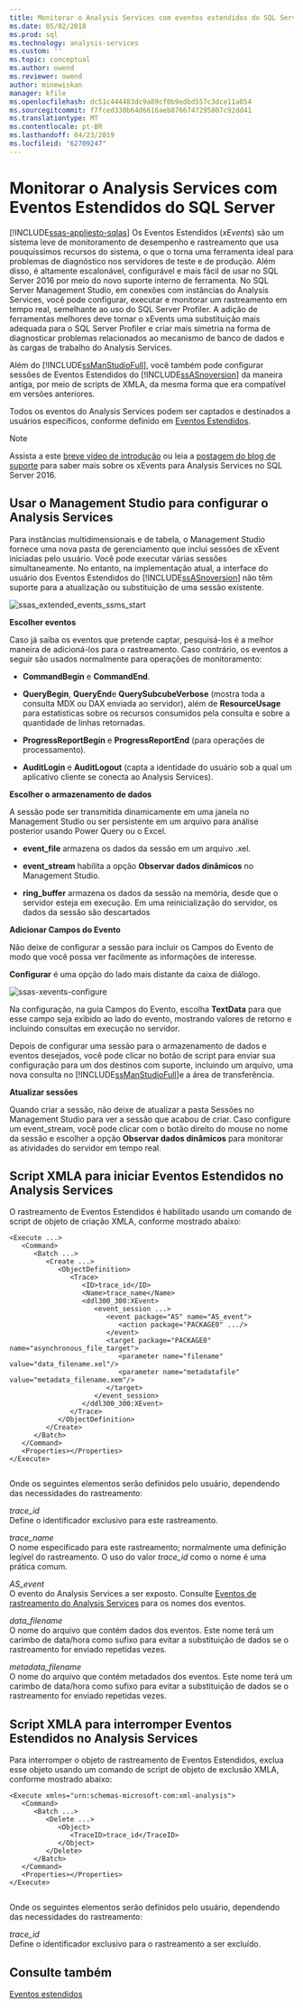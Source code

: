 ```yaml
---
title: Monitorar o Analysis Services com eventos estendidos do SQL Server | Microsoft Docs
ms.date: 05/02/2018
ms.prod: sql
ms.technology: analysis-services
ms.custom: ''
ms.topic: conceptual
ms.author: owend
ms.reviewer: owend
author: minewiskan
manager: kfile
ms.openlocfilehash: dc51c444483dc9a89cf0b9edbd557c3dce11a054
ms.sourcegitcommit: f7fced330b64d6616aeb8766747295807c92dd41
ms.translationtype: MT
ms.contentlocale: pt-BR
ms.lasthandoff: 04/23/2019
ms.locfileid: "62709247"
---
```

# <a name="monitor-analysis-services-with-sql-server-extended-events"></a>Monitorar o Analysis Services com Eventos Estendidos do SQL Server
[!INCLUDE[ssas-appliesto-sqlas](../../includes/ssas-appliesto-sqlas-all-aas.md)]
  Os Eventos Estendidos (*xEvents*) são um sistema leve de monitoramento de desempenho e rastreamento que usa pouquíssimos recursos do sistema, o que o torna uma ferramenta ideal para problemas de diagnóstico nos servidores de teste e de produção. Além disso, é altamente escalonável, configurável e mais fácil de usar no SQL Server 2016 por meio do novo suporte interno de ferramenta. No SQL Server Management Studio, em conexões com instâncias do Analysis Services, você pode configurar, executar e monitorar um rastreamento em tempo real, semelhante ao uso do SQL Server Profiler. A adição de ferramentas melhores deve tornar o xEvents uma substituição mais adequada para o SQL Server Profiler e criar mais simetria na forma de diagnosticar problemas relacionados ao mecanismo de banco de dados e às cargas de trabalho do Analysis Services.  
  
 Além do [!INCLUDE[ssManStudioFull](../../includes/ssmanstudiofull-md.md)], você também pode configurar sessões de Eventos Estendidos do  [!INCLUDE[ssASnoversion](../../includes/ssasnoversion-md.md)] da maneira antiga, por meio de scripts de XMLA, da mesma forma que era compatível em versões anteriores.  
  
 Todos os eventos do Analysis Services podem ser captados e destinados a usuários específicos, conforme definido em [Eventos Estendidos](../../relational-databases/extended-events/extended-events.md).  
  
> [!NOTE]  
>  Assista a este [breve vídeo de introdução](https://www.youtube.com/watch?v=ja2mOHWRVC0&index=1&list=PLv2BtOtLblH1YvzQ5YnjfQFr_oKEvMk19) ou leia a [postagem do blog de suporte](http://blogs.msdn.com/b/analysisservices/archive/2015/09/22/using-extended-events-with-sql-server-analysis-services-2016-cpt-2-3.aspx) para saber mais sobre os xEvents para Analysis Services no SQL Server 2016.  
  
  
##  <a name="bkmk_ssas_extended_events_ssms"></a> Usar o Management Studio para configurar o Analysis Services  
 Para instâncias multidimensionais e de tabela, o Management Studio fornece uma nova pasta de gerenciamento que inclui sessões de xEvent iniciadas pelo usuário. Você pode executar várias sessões simultaneamente. No entanto, na implementação atual, a interface do usuário dos Eventos Estendidos do [!INCLUDE[ssASnoversion](../../includes/ssasnoversion-md.md)] não têm suporte para a atualização ou substituição de uma sessão existente.  
  
 ![ssas_extended_events_ssms_start](../../analysis-services/instances/media/ssas-extended-events-ssms-start.png "ssas_extended_events_ssms_start")  
  
 **Escolher eventos**  
  
 Caso já saiba os eventos que pretende captar, pesquisá-los é a melhor maneira de adicioná-los para o rastreamento. Caso contrário, os eventos a seguir são usados normalmente para operações de monitoramento:  
  
-   **CommandBegin** e **CommandEnd**.  
  
-   **QueryBegin**, **QueryEnd**e **QuerySubcubeVerbose** (mostra toda a consulta MDX ou DAX enviada ao servidor), além de **ResourceUsage** para estatísticas sobre os recursos consumidos pela consulta e sobre a quantidade de linhas retornadas.  
  
-   **ProgressReportBegin** e **ProgressReportEnd** (para operações de processamento).  
  
-   **AuditLogin** e **AuditLogout** (capta a identidade do usuário sob a qual um aplicativo cliente se conecta ao Analysis Services).  
  
 **Escolher o armazenamento de dados**  
  
 A sessão pode ser transmitida dinamicamente em uma janela no Management Studio ou ser persistente em um arquivo para análise posterior usando Power Query ou o Excel.  
  
-   **event_file** armazena os dados da sessão em um arquivo .xel.  
  
-   **event_stream** habilita a opção **Observar dados dinâmicos** no Management Studio.  
  
-   **ring_buffer** armazena os dados da sessão na memória, desde que o servidor esteja em execução. Em uma reinicialização do servidor, os dados da sessão são descartados  
  
 **Adicionar Campos do Evento**  
  
 Não deixe de configurar a sessão para incluir os Campos do Evento de modo que você possa ver facilmente as informações de interesse.  
  
 **Configurar** é uma opção do lado mais distante da caixa de diálogo.  
  
 ![ssas-xevents-configure](../../analysis-services/instances/media/ssas-xevents-configure.PNG "ssas-xevents-configure")  
  
 Na configuração, na guia Campos do Evento, escolha **TextData** para que esse campo seja exibido ao lado do evento, mostrando valores de retorno e incluindo consultas em execução no servidor.  
  
 Depois de configurar uma sessão para o armazenamento de dados e eventos desejados, você pode clicar no botão de script para enviar sua configuração para um dos destinos com suporte, incluindo um arquivo, uma nova consulta no [!INCLUDE[ssManStudioFull](../../includes/ssmanstudiofull-md.md)]e a área de transferência.  
  
 **Atualizar sessões**  
  
 Quando criar a sessão, não deixe de atualizar a pasta Sessões no Management Studio para ver a sessão que acabou de criar. Caso configure um event_stream, você pode clicar com o botão direito do mouse no nome da sessão e escolher a opção **Observar dados dinâmicos** para monitorar as atividades do servidor em tempo real.  
  
##  <a name="bkmk_script_start"></a> Script XMLA para iniciar Eventos Estendidos no Analysis Services  
 O rastreamento de Eventos Estendidos é habilitado usando um comando de script de objeto de criação XMLA, conforme mostrado abaixo:  
  
```  
<Execute ...>  
   <Command>  
      <Batch ...>  
         <Create ...>  
            <ObjectDefinition>  
               <Trace>  
                  <ID>trace_id</ID>  
                  <Name>trace_name</Name>  
                  <ddl300_300:XEvent>  
                     <event_session ...>  
                        <event package="AS" name="AS_event">  
                           <action package="PACKAGE0" .../>  
                        </event>  
                        <target package="PACKAGE0" name="asynchronous_file_target">  
                           <parameter name="filename" value="data_filename.xel"/>  
                           <parameter name="metadatafile" value="metadata_filename.xem"/>  
                        </target>  
                     </event_session>  
                  </ddl300_300:XEvent>  
               </Trace>  
            </ObjectDefinition>  
         </Create>  
      </Batch>  
   </Command>  
   <Properties></Properties>  
</Execute>  
  
```  
  
 Onde os seguintes elementos serão definidos pelo usuário, dependendo das necessidades do rastreamento:  
  
 *trace_id*  
 Define o identificador exclusivo para este rastreamento.  
  
 *trace_name*  
 O nome especificado para este rastreamento; normalmente uma definição legível do rastreamento. O uso do valor *trace_id* como o nome é uma prática comum.  
  
 *AS_event*  
 O evento do Analysis Services a ser exposto. Consulte [Eventos de rastreamento do Analysis Services](https://docs.microsoft.com/bi-reference/trace-events/analysis-services-trace-events) para os nomes dos eventos.  
  
 *data_filename*  
 O nome do arquivo que contém dados dos eventos. Este nome terá um carimbo de data/hora como sufixo para evitar a substituição de dados se o rastreamento for enviado repetidas vezes.  
  
 *metadata_filename*  
 O nome do arquivo que contém metadados dos eventos. Este nome terá um carimbo de data/hora como sufixo para evitar a substituição de dados se o rastreamento for enviado repetidas vezes.  
  
  
##  <a name="bkmk_script_stop"></a> Script XMLA para interromper Eventos Estendidos no Analysis Services  
 Para interromper o objeto de rastreamento de Eventos Estendidos, exclua esse objeto usando um comando de script de objeto de exclusão XMLA, conforme mostrado abaixo:  
  
```  
<Execute xmlns="urn:schemas-microsoft-com:xml-analysis">  
   <Command>  
      <Batch ...>  
         <Delete ...>  
            <Object>  
               <TraceID>trace_id</TraceID>  
            </Object>  
         </Delete>  
      </Batch>  
   </Command>  
   <Properties></Properties>  
</Execute>  
  
```  
  
 Onde os seguintes elementos serão definidos pelo usuário, dependendo das necessidades do rastreamento:  
  
 *trace_id*  
 Define o identificador exclusivo para o rastreamento a ser excluído.  
  
  
## <a name="see-also"></a>Consulte também  
 [Eventos estendidos](../../relational-databases/extended-events/extended-events.md)  
  
  
